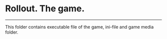 # Rollout. The game.

-------------------------------------------------------------------
This folder contains executable file of the game, ini-file and game media folder.